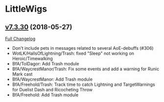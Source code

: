 # LittleWigs

## [v7.3.30](https://github.com/BigWigsMods/LittleWigs/tree/v7.3.30) (2018-05-27)
[Full Changelog](https://github.com/BigWigsMods/LittleWigs/compare/v7.3.29...v7.3.30)

- Don't include pets in messages related to several AoE-debuffs (#306)  
- WotLK/HallsOfLightning/Trash: fixed "Sleep" not working on Heroic/Timewalking  
- BfA/TolDagor: Add Trash module  
- BfA/WaycrestManor/Trash: Fix some events and add a warning for Runic Mark cast  
- BfA/WaycrestManor: Add Trash module  
- BfA/Freehold/Trash: Track time to catch Lightning and TargetWarnings for Duelist Dash and Ricocheting Throw  
- BfA/Freehold: Add Trash module  
